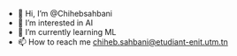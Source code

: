 - 👋 Hi, I’m @Chihebsahbani
- 👀 I’m interested in AI
- 🌱 I’m currently learning ML
- 📫 How to reach me chiheb.sahbani@etudiant-enit.utm.tn

<!---
Chiheb29/Chiheb29 is a ✨ special ✨ repository because its `README.md` (this file) appears on your GitHub profile.
You can click the Preview link to take a look at your changes.
--->
